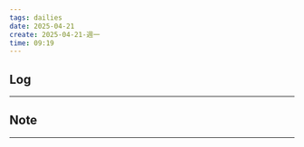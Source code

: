 ```yaml
---
tags: dailies  
date: 2025-04-21
create: 2025-04-21-週一
time: 09:19
---
```

## Log
---


## Note
---

